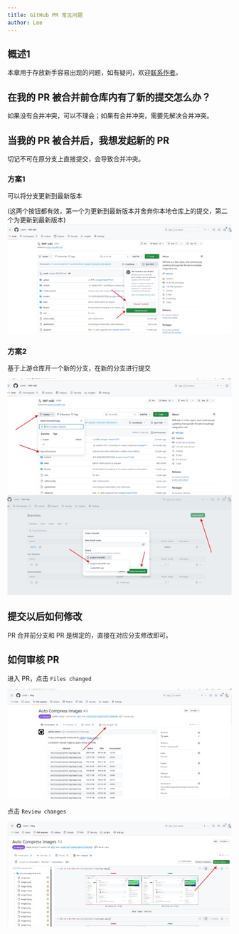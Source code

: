 ```yaml
---
title: GitHub PR 常见问题
author: Lee
---
```


## 概述1

本章用于存放新手容易出现的问题，如有疑问，欢迎[联系作者](https://github.com/Leetfs)。

## 在我的 PR 被合并前仓库内有了新的提交怎么办？

如果没有合并冲突，可以不理会；如果有合并冲突，需要先解决合并冲突。

## 当我的 PR 被合并后，我想发起新的 PR

切记不可在原分支上直接提交，会导致合并冲突。

### 方案1

可以将分支更新到最新版本

(这两个按钮都有效，第一个为更新到最新版本并舍弃你本地仓库上的提交，第二个为更新到最新版本)
![](github-img/image11.png)

### 方案2

基于上游仓库开一个新的分支，在新的分支进行提交

![](github-img/image12.png)
![](github-img/image13.png)

## 提交以后如何修改

PR 合并前分支和 PR 是绑定的，直接在对应分支修改即可。

## 如何审核 PR

进入 PR，点击 `Files changed`

![](github-img/image14.png)

点击 `Review changes`

![](github-img/image15.png)
